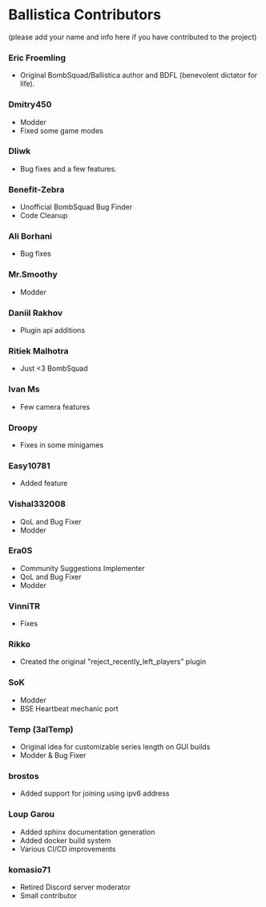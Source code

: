 # Ballistica Contributors
(please add your name and info here if you have contributed to the project)

### Eric Froemling
- Original BombSquad/Ballistica author and BDFL (benevolent dictator for life).

### Dmitry450
- Modder
- Fixed some game modes

### Dliwk
- Bug fixes and a few features.

### Benefit-Zebra
- Unofficial BombSquad Bug Finder
- Code Cleanup

### Ali Borhani
- Bug fixes

### Mr.Smoothy
- Modder

### Daniil Rakhov
- Plugin api additions

### Ritiek Malhotra
- Just <3 BombSquad

### Ivan Ms
- Few camera features

### Droopy
- Fixes in some minigames

### Easy10781
- Added feature

### Vishal332008
- QoL and Bug Fixer
- Modder

### Era0S
- Community Suggestions Implementer
- QoL and Bug Fixer
- Modder

### VinniTR
- Fixes

### Rikko
- Created the original "reject_recently_left_players" plugin

### SoK
- Modder
- BSE Heartbeat mechanic port

### Temp (3alTemp)
- Original idea for customizable series length on GUI builds
- Modder & Bug Fixer

### brostos
- Added support for joining using ipv6 address

### Loup Garou
- Added sphinx documentation generation
- Added docker build system
- Various CI/CD improvements

### komasio71
- Retired Discord server moderator
- Small contributor
